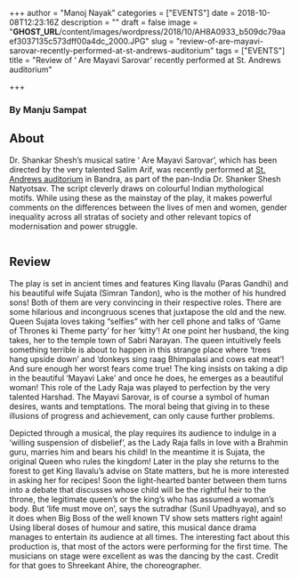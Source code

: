 +++
author = "Manoj Nayak"
categories = ["EVENTS"]
date = 2018-10-08T12:23:16Z
description = ""
draft = false
image = "__GHOST_URL__/content/images/wordpress/2018/10/AH8A0933_b509dc79aaef3037135c573dff00a4dc_2000.JPG"
slug = "review-of-are-mayavi-sarovar-recently-performed-at-st-andrews-auditorium"
tags = ["EVENTS"]
title = "Review of ‘ Are Mayavi Sarovar’ recently performed at St. Andrews auditorium"

+++


<h3>By Manju Sampat</h3>
<h2>About</h2>
<p>Dr. Shankar Shesh’s musical satire ‘ Are Mayavi Sarovar’, which has been directed by the very talented Salim Arif, was recently performed at <a target="_blank"  href="https://www.google.com/url?sa=t&#038;rct=j&#038;q=&#038;esrc=s&#038;source=web&#038;cd=1&#038;cad=rja&#038;uact=8&#038;ved=2ahUKEwjTssGXoPbdAhUUTY8KHQ0ZCSYQFjAAegQIKxAB&#038;url=https%3A%2F%2Fin.bookmyshow.com%2Fvenue%2Fst-andrews-auditorium-mumbai%2FSTAA-SAIN&#038;usg=AOvVaw28_aSYknF47SOXQJmR_f6w">St. Andrews auditorium</a> in Bandra, as part of the pan-India Dr. Shanker Shesh Natyotsav. The script cleverly draws on colourful Indian mythological motifs. While using these as the mainstay of the play, it makes powerful comments on the differences between the lives of men and women, gender inequality across all stratas of society and other relevant topics of modernisation and power struggle. </p>
<figure class="image regular"><picture style=""><source srcset="https://d2ijz6o5xay1xq.cloudfront.net/account_4266/AH8A0526_80801ddd9d915bf1af6f5d5f388221bc_800.JPG 1x" media="(max-width: 768px)" /><source srcset="https://d2ijz6o5xay1xq.cloudfront.net/account_4266/AH8A0526_80801ddd9d915bf1af6f5d5f388221bc_800.JPG 1x" media="(min-width: 769px)" /><img style="" alt="" src="https://i2.wp.com/d2ijz6o5xay1xq.cloudfront.net/account_4266/AH8A0526_80801ddd9d915bf1af6f5d5f388221bc_800.JPG?w=850&#038;ssl=1" data-recalc-dims="1" /></picture></figure>
<h2>Review</h2>
<p>The play is set in ancient times and features King Ilavalu (Paras Gandhi) and his beautiful wife Sujata (Simran Tandon), who is the mother of his hundred sons! Both of them are very convincing in their respective roles. There are some hilarious and incongruous scenes that juxtapose the old and the new. Queen Sujata loves taking “selfies” with her cell phone and talks of ‘Game of Thrones ki Theme party’ for her ‘kitty’! At one point her husband, the king takes, her to the temple town of Sabri Narayan. The queen intuitively feels something terrible is about to happen in this strange place where ‘trees hang upside down’ and ‘donkeys sing raag Bhimpalasi and cows eat meat’! And sure enough her worst fears come true! The king insists on taking a dip in the beautiful ‘Mayavi Lake’ and once he does, he emerges as a beautiful woman! This role of the Lady Raja was played to perfection by the very talented Harshad. The Mayavi Sarovar, is of course a symbol of human desires, wants and temptations. The moral being that giving in to these illusions of progress and achievement, can only cause further problems. </p>
<p>Depicted through a musical, the play requires its audience to indulge in a ‘willing suspension of disbelief’, as the Lady Raja falls in love with a Brahmin guru, marries him and bears his child! In the meantime it is Sujata, the original Queen who rules the kingdom! Later in the play she returns to the forest to get King Ilavalu’s advise on State matters, but he is more interested in asking her for recipes! Soon the light-hearted banter between them turns into a debate that discusses whose child will be the rightful heir to the throne, the legitimate queen’s or the king’s who has assumed a woman’s body. But ‘life must move on’, says the sutradhar (Sunil Upadhyaya), and so it does when Big Boss of the well known TV show sets matters right again! Using liberal doses of humour and satire, this musical dance drama manages to entertain its audience at all times. The interesting fact about this production is, that most of the actors were performing for the first time. The musicians on stage were excellent as was the dancing by the cast. Credit for that goes to Shreekant Ahire, the choreographer. </p>
<p><!-- strchf script --><script>        if(window.strchfSettings === undefined) window.strchfSettings = {};    window.strchfSettings.stats = {url: "https://urban-wiz.storychief.io/review-of-are-mayavi-sarovar-recently-performed-at-st-andrews-auditorium?id=499012150&type=2",title: "Review of ‘ Are Mayavi Sarovar’ recently performed at St. Andrews auditorium",id: "5898643e-cb57-4197-adf1-22d855b8bf1d"};            (function(d, s, id) {      var js, sjs = d.getElementsByTagName(s)[0];      if (d.getElementById(id)) {window.strchf.update(); return;}      js = d.createElement(s); js.id = id;      js.src = "https://d37oebn0w9ir6a.cloudfront.net/scripts/v0/strchf.js";      js.async = true;      sjs.parentNode.insertBefore(js, sjs);    }(document, 'script', 'storychief-jssdk'))    </script><!-- End strchf script --></p>



